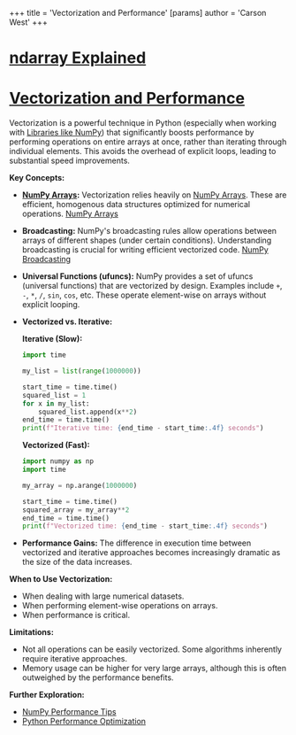 +++
 title = 'Vectorization and Performance'
[params]
	author = 'Carson West'
+++
# [ndarray Explained](./../ndarray-explained/)
# [Vectorization and Performance](./../vectorization-and-performance/) 
Vectorization is a powerful technique in Python (especially when working with [Libraries like NumPy](./../libraries-like-numpy/)) that significantly boosts performance by performing operations on entire arrays at once, rather than iterating through individual elements. This avoids the overhead of explicit loops, leading to substantial speed improvements.

**Key Concepts:**

* **[NumPy Arrays](./../numpy-arrays/):**  Vectorization relies heavily on [NumPy Arrays](./../numpy-arrays/).  These are efficient, homogenous data structures optimized for numerical operations. [NumPy Arrays](./../numpy-arrays/)

* **Broadcasting:**  NumPy's broadcasting rules allow operations between arrays of different shapes (under certain conditions).  Understanding broadcasting is crucial for writing efficient vectorized code. [NumPy Broadcasting](./../numpy-broadcasting/)

* **Universal Functions (ufuncs):** NumPy provides a set of ufuncs (universal functions) that are vectorized by design. Examples include `+`, `-`, `*`, `/`, `sin`, `cos`, etc.  These operate element-wise on arrays without explicit looping.

* **Vectorized vs. Iterative:**

   **Iterative (Slow):**

   ```python
   import time

   my_list = list(range(1000000))

   start_time = time.time()
   squared_list = 1
   for x in my_list:
       squared_list.append(x**2)
   end_time = time.time()
   print(f"Iterative time: {end_time - start_time:.4f} seconds")
   ```

   **Vectorized (Fast):**

   ```python
   import numpy as np
   import time

   my_array = np.arange(1000000)

   start_time = time.time()
   squared_array = my_array**2
   end_time = time.time()
   print(f"Vectorized time: {end_time - start_time:.4f} seconds")
   ```

* **Performance Gains:** The difference in execution time between vectorized and iterative approaches becomes increasingly dramatic as the size of the data increases.


**When to Use Vectorization:**

* When dealing with large numerical datasets.
* When performing element-wise operations on arrays.
* When performance is critical.


**Limitations:**

* Not all operations can be easily vectorized.  Some algorithms inherently require iterative approaches.
* Memory usage can be higher for very large arrays, although this is often outweighed by the performance benefits.


**Further Exploration:**

* [NumPy Performance Tips](./../numpy-performance-tips/)
* [Python Performance Optimization](./../python-performance-optimization/)

